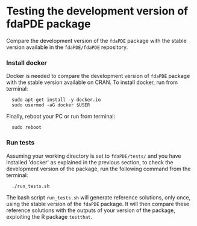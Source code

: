 
# Testing the development version of fdaPDE package

Compare the development version of the `fdaPDE` package with the stable version available in the `fdaPDE/fdaPDE` repository. 

### Install docker 
Docker is needed to compare the development version of `fdaPDE` package with the stable version available on CRAN.
To install docker, run from terminal:
```
  sudo apt-get install -y docker.io
  sudo usermod -aG docker $USER
```
Finally, reboot your PC or run from terminal:
```
  sudo reboot
```

### Run tests
Assuming your working directory is set to `fdaPDE/tests/` and you have installed 'docker' as explained in the previous section, to check the development version of the package, run the following command from the terminal:
```
  ./run_tests.sh
```
The bash script `run_tests.sh` will generate reference solutions, only once, using the stable version of the `fdaPDE` package. It will then compare these reference solutions with the outputs of your version of the package, exploiting the R package `testthat`. 
